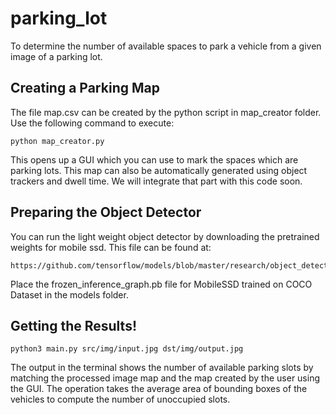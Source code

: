 # parking_lot
To determine the number of available spaces to park a vehicle from a given image of a parking lot.

## Creating a Parking Map
The file map.csv can be created by the python script in map_creator folder. Use the following command to execute:
```
python map_creator.py
```
This opens up a GUI which you can use to mark the spaces which are parking lots. This map can also be automatically generated using object trackers and dwell time. We will integrate that part with this code soon.

## Preparing the Object Detector
You can run the light weight object detector by downloading the pretrained weights for mobile ssd. This file can be found at:
```
https://github.com/tensorflow/models/blob/master/research/object_detection/g3doc/detection_model_zoo.md

```

Place the frozen_inference_graph.pb file for MobileSSD trained on COCO Dataset in the models folder.

## Getting the Results!
```
python3 main.py src/img/input.jpg dst/img/output.jpg
```
The output in the terminal shows the number of available parking slots by matching the processed image map and the map created by the user using the GUI. The operation takes the average area of bounding boxes of the vehicles to compute the number of unoccupied slots. 
